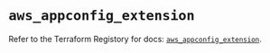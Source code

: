 # `aws_appconfig_extension`

Refer to the Terraform Registory for docs: [`aws_appconfig_extension`](https://registry.terraform.io/providers/hashicorp/aws/5.18.1/docs/resources/appconfig_extension).
